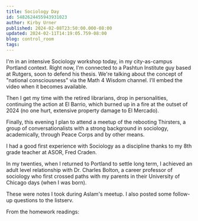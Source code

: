 ```yaml
---
title: Sociology Day
id: 5482624455943931023
author: Kirby Urner
published: 2024-02-08T23:50:00.000-08:00
updated: 2024-02-11T14:19:05.759-08:00
blog: control_room
tags: 
---
```


I'm in an intensive Sociology workshop today, in my city-as-campus Portland context. Right now, I'm connected to a Pashtun Institute guy based at Rutgers, soon to defend his thesis. We're talking about the concept of "national consciousness" via the Math 4 Wisdom channel. I'll embed the video when it becomes available.

Then I get my time with the retired librarians, drop in personalities, continuing the action at El Barrio, which burned up in a fire at the outset of 2024 (no one hurt, extensive property damage to El Mercado).

Finally, this evening I plan to attend a meetup of the rebooting Thirsters, a group of conversationalists with a strong background in sociology, academically, through Peace Corps and by other means.

I had a good first experience with Sociology as a discipline thanks to my 8th grade teacher at ASOR, Fred Craden. 

In my twenties, when I returned to Portland to settle long term, I achieved an adult level relationship with Dr. Charles Bolton, a career professor of sociology who first crossed paths with my parents in their University of Chicago days (when I was born).

These were notes I took during Aslam's meetup. I also posted some follow-up questions to the listserv.

[](https://www.flickr.com/photos/kirbyurner/53518615436/in/dateposted/)
From the homework readings:

[](https://www.flickr.com/photos/kirbyurner/53517748837/in/dateposted/)